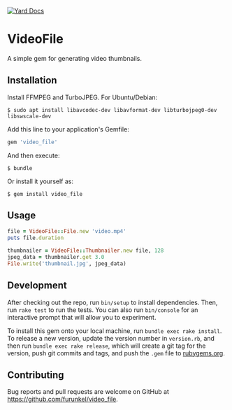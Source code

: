 [![Yard Docs](http://img.shields.io/badge/yard-docs-blue.svg)](http://rubydoc.info/github/furunkel/video_file/master/frames)

# VideoFile

A simple gem for generating video thumbnails.

## Installation

Install FFMPEG and TurboJPEG. For Ubuntu/Debian:
```
$ sudo apt install libavcodec-dev libavformat-dev libturbojpeg0-dev libswscale-dev
```

Add this line to your application's Gemfile:

```ruby
gem 'video_file'
```

And then execute:

    $ bundle

Or install it yourself as:

    $ gem install video_file

## Usage

```ruby
file = VideoFile::File.new 'video.mp4'
puts file.duration

thumbnailer = VideoFile::Thumbnailer.new file, 128
jpeg_data = thumbnailer.get 3.0
File.write('thumbnail.jpg', jpeg_data)
```


## Development

After checking out the repo, run `bin/setup` to install dependencies. Then, run `rake test` to run the tests. You can also run `bin/console` for an interactive prompt that will allow you to experiment.

To install this gem onto your local machine, run `bundle exec rake install`. To release a new version, update the version number in `version.rb`, and then run `bundle exec rake release`, which will create a git tag for the version, push git commits and tags, and push the `.gem` file to [rubygems.org](https://rubygems.org).

## Contributing

Bug reports and pull requests are welcome on GitHub at https://github.com/furunkel/video_file.
